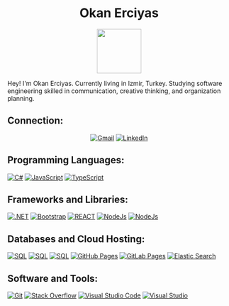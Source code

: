 <!--
**Oknn88/Oknn88** is a special repository because its `README.md` (this file) appears on your GitHub profile.
-->

<h1 align="center">
  <b>Okan Erciyas</b>
</h1>


<div id="header" align="center">
  <img src="https://media.giphy.com/media/M9gbBd9nbDrOTu1Mqx/giphy.gif" width="100"/>
</div>

Hey! I'm Okan Erciyas. Currently living in Izmir, Turkey. Studying software engineering skilled in communication, creative thinking, and organization planning.


## Connection:
<p align="center">
<a href="mailto:okanerciyas8+github@gmail.com"><img img src="https://img.shields.io/badge/Gmail-D14836?style=flat&logo=gmail&logoColor=white" alt="Gmail"/></a>
<a href="https://www.linkedin.com/in/okan-erciyas"><img src="https://img.shields.io/badge/LinkedIn-0077B5?style=flat&logo=linkedin&logoColor=white" alt="LinkedIn"/></a>
</p>



## Programming Languages:
<p align="left"> 
<a href="https://github.com/okanerciyas"><img alt="C#" src="https://img.shields.io/badge/-purple?style=flat&logo=c-sharp&logoColor=white"></a>
<a href="https://github.com/okanerciyas"><img alt="JavaScript" src="https://img.shields.io/badge/JavaScript-323330?style=flat&logo=javascript&logoColor=F7DF1E"></a>
<a href="https://github.com/okanerciyas"><img alt="TypeScript" src="https://img.shields.io/badge/TypeScript-007ACC?style=flat&logo=typescript&logoColor=white"></a>



## Frameworks and Libraries:
<a href="https://github.com/okanerciyas"><img alt=".NET" src="https://img.shields.io/badge/Microsoft.NET-5C2D91?style=flat&logo=.net&logoColor=white"></a>
 <a href="https://github.com/okanerciyas"><img alt="Bootstrap" src="https://img.shields.io/badge/Bootstrap-563D7C?style=flat&logo=bootstrap&logoColor=white"></a>
 <a href="https://github.com/okanerciyas"><img alt="REACT" src="https://img.shields.io/badge/react-%2320232a.svg?style=flat&logo=react&logoColor=%2361DAFB"></a>
 <a href="https://github.com/okanerciyas"><img alt="NodeJs" src="https://img.shields.io/badge/node.js-6DA55F?style=flat&logo=node.js&logoColor=white"></a>
 <a href="https://github.com/okanerciyas"><img alt="NodeJs" src="https://img.shields.io/badge/nestjs-E0234E?style=flat&logo=nestjs&logoColor=white"></a>
 


  
## Databases and Cloud Hosting:
<a href="https://github.com/okanerciyas"><img alt="SQL" src="https://img.shields.io/badge/Microsoft%20SQL%20Sever-CC2927?style=flat&logo=microsoft%20sql%20server&logoColor=white"></a>
<a href="https://github.com/okanerciyas"><img alt="SQL" src="https://img.shields.io/badge/MongoDB-4EA94B?style=flat&logo=mongodb&logoColor=white"></a>
<a href="https://github.com/okanerciyas"><img alt="SQL" src="https://img.shields.io/badge/PostgreSQL-316192?style=flat&logo=postgresql&logoColor=white"></a>
<a href="https://github.com/okanerciyas"><img alt="GitHub Pages" src="https://img.shields.io/badge/GitHub-100000?style=flat&logo=github&logoColor=white"></a>
<a href="https://github.com/okanerciyas"><img alt="GitLab Pages" src="https://img.shields.io/badge/GitLab-330F63?style=flat&logo=gitlab&logoColor=white"></a>
  <a href="https://github.com/okanerciyas"><img alt="Elastic Search" src="https://img.shields.io/badge/Elastic_Search-005571?style=flat&logo=elasticsearch&logoColor=white"></a>


  
## Software and Tools:
<p>
  <a href="https://github.com/okanerciyas"><img alt="Git" src="https://img.shields.io/badge/Git%20-%23F05033.svg?logo=git&logoColor=white"></a>
  <a href="https://github.com/okanerciyas"><img alt="Stack Overflow" src="https://img.shields.io/badge/-Stack%20Overflow-FE7A16?logo=stack-overflow&logoColor=white"></a>
  <a href="https://github.com/okanerciyas"><img alt="Visual Studio Code" src="https://img.shields.io/badge/Visual%20Studio%20Code-0078d7.svg?logo=visual-studio-code&logoColor=white"></a>
   <a href="https://github.com/okanerciyas"><img alt="Visual Studio" src="https://img.shields.io/badge/Visual_Studio-5C2D91?style=flat&logo=visual%20studio&logoColor=white"></a>

</p>
</br>



